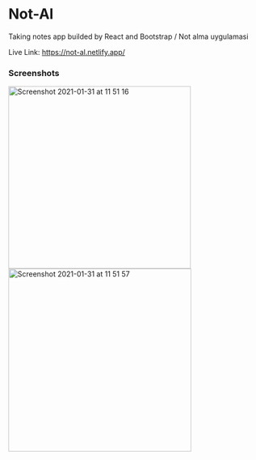 # Not-Al

Taking notes app builded by React and Bootstrap / Not alma uygulamasi

Live Link:  https://not-al.netlify.app/

### Screenshots


<img width="361" alt="Screenshot 2021-01-31 at 11 51 16" src="https://user-images.githubusercontent.com/47864126/106379230-86691580-63bb-11eb-90bf-4d7ecd96631a.png">

<img width="362" alt="Screenshot 2021-01-31 at 11 51 57" src="https://user-images.githubusercontent.com/47864126/106379231-8832d900-63bb-11eb-9a73-4768073f2b10.png">

